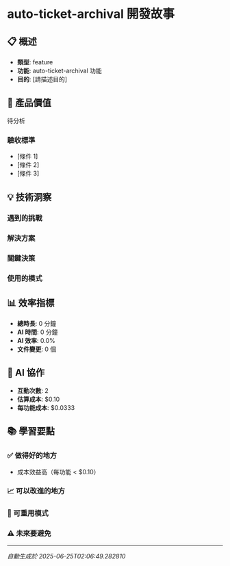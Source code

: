 # auto-ticket-archival 開發故事

## 📋 概述
- **類型**: feature
- **功能**: auto-ticket-archival 功能
- **目的**: [請描述目的]

## 🎯 產品價值
待分析

### 驗收標準
- [條件 1]
- [條件 2]
- [條件 3]

## 💡 技術洞察

### 遇到的挑戰


### 解決方案


### 關鍵決策


### 使用的模式


## 📊 效率指標
- **總時長**: 0 分鐘
- **AI 時間**: 0 分鐘
- **AI 效率**: 0.0%
- **文件變更**: 0 個

## 🤖 AI 協作
- **互動次數**: 2
- **估算成本**: $0.10
- **每功能成本**: $0.0333

## 📚 學習要點

### ✅ 做得好的地方
- 成本效益高（每功能 < $0.10）

### 📈 可以改進的地方


### 🔄 可重用模式


### ⚠️ 未來要避免


---
*自動生成於 2025-06-25T02:06:49.282810*
